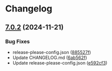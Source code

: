 # Changelog

## [7.0.2](https://github.com/sevki/jetstream/compare/v7.0.1...v7.0.2) (2024-11-21)


### Bug Fixes

* release-please-config.json ([885527f](https://github.com/sevki/jetstream/commit/885527f075deffba2f139739032460e35d93bc08))
* Update CHANGELOG.md ([6ab562f](https://github.com/sevki/jetstream/commit/6ab562f5210fa30a0a33a393d4fa18f3eb1154db))
* Update release-please-config.json ([e592cf3](https://github.com/sevki/jetstream/commit/e592cf3ed85bf657b26e792e149848b5623bbd5b))
